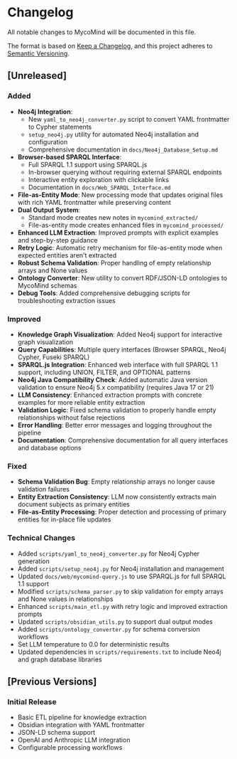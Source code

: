 # Changelog

All notable changes to MycoMind will be documented in this file.

The format is based on [Keep a Changelog](https://keepachangelog.com/en/1.0.0/),
and this project adheres to [Semantic Versioning](https://semver.org/spec/v2.0.0.html).

## [Unreleased]

### Added
- **Neo4j Integration**: 
  - New `yaml_to_neo4j_converter.py` script to convert YAML frontmatter to Cypher statements
  - `setup_neo4j.py` utility for automated Neo4j installation and configuration
  - Comprehensive documentation in `docs/Neo4j_Database_Setup.md`
- **Browser-based SPARQL Interface**:
  - Full SPARQL 1.1 support using SPARQL.js
  - In-browser querying without requiring external SPARQL endpoints
  - Interactive entity exploration with clickable links
  - Documentation in `docs/Web_SPARQL_Interface.md`
- **File-as-Entity Mode**: New processing mode that updates original files with rich YAML frontmatter while preserving content
- **Dual Output System**: 
  - Standard mode creates new notes in `mycomind_extracted/`
  - File-as-entity mode creates enhanced files in `mycomind_processed/`
- **Enhanced LLM Extraction**: Improved prompts with explicit examples and step-by-step guidance
- **Retry Logic**: Automatic retry mechanism for file-as-entity mode when expected entities aren't extracted
- **Robust Schema Validation**: Proper handling of empty relationship arrays and None values
- **Ontology Converter**: New utility to convert RDF/JSON-LD ontologies to MycoMind schemas
- **Debug Tools**: Added comprehensive debugging scripts for troubleshooting extraction issues

### Improved
- **Knowledge Graph Visualization**: Added Neo4j support for interactive graph visualization
- **Query Capabilities**: Multiple query interfaces (Browser SPARQL, Neo4j Cypher, Fuseki SPARQL)
- **SPARQL.js Integration**: Enhanced web interface with full SPARQL 1.1 support, including UNION, FILTER, and OPTIONAL patterns
- **Neo4j Java Compatibility Check**: Added automatic Java version validation to ensure Neo4j 5.x compatibility (requires Java 17 or 21)
- **LLM Consistency**: Enhanced extraction prompts with concrete examples for more reliable entity extraction
- **Validation Logic**: Fixed schema validation to properly handle empty relationships without false rejections
- **Error Handling**: Better error messages and logging throughout the pipeline
- **Documentation**: Comprehensive documentation for all query interfaces and database options

### Fixed
- **Schema Validation Bug**: Empty relationship arrays no longer cause validation failures
- **Entity Extraction Consistency**: LLM now consistently extracts main document subjects as primary entities
- **File-as-Entity Processing**: Proper detection and processing of primary entities for in-place file updates

### Technical Changes
- Added `scripts/yaml_to_neo4j_converter.py` for Neo4j Cypher generation
- Added `scripts/setup_neo4j.py` for Neo4j installation and management
- Updated `docs/web/mycomind-query.js` to use SPARQL.js for full SPARQL 1.1 support
- Modified `scripts/schema_parser.py` to skip validation for empty arrays and None values in relationships
- Enhanced `scripts/main_etl.py` with retry logic and improved extraction prompts
- Updated `scripts/obsidian_utils.py` to support dual output modes
- Added `scripts/ontology_converter.py` for schema conversion workflows
- Set LLM temperature to 0.0 for deterministic results
- Updated dependencies in `scripts/requirements.txt` to include Neo4j and graph database libraries

## [Previous Versions]

### Initial Release
- Basic ETL pipeline for knowledge extraction
- Obsidian integration with YAML frontmatter
- JSON-LD schema support
- OpenAI and Anthropic LLM integration
- Configurable processing workflows
